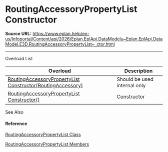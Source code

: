 # RoutingAccessoryPropertyList Constructor

**Source URL:** https://www.eplan.help/en-us/Infoportal/Content/api/2026/Eplan.EplApi.DataModelu~Eplan.EplApi.DataModel.E3D.RoutingAccessoryPropertyList~_ctor.html

---

Overload List

| Overload | Description |
| --- | --- |
| [RoutingAccessoryPropertyList Constructor(RoutingAccessory)](Eplan.EplApi.DataModelu~Eplan.EplApi.DataModel.E3D.RoutingAccessoryPropertyList~_ctor(RoutingAccessory).html) | Should be used internal only |
| [RoutingAccessoryPropertyList Constructor()](Eplan.EplApi.DataModelu~Eplan.EplApi.DataModel.E3D.RoutingAccessoryPropertyList~_ctor().html) | Constructor |



See Also

#### Reference

[RoutingAccessoryPropertyList Class](Eplan.EplApi.DataModelu~Eplan.EplApi.DataModel.E3D.RoutingAccessoryPropertyList.html)
  
[RoutingAccessoryPropertyList Members](Eplan.EplApi.DataModelu~Eplan.EplApi.DataModel.E3D.RoutingAccessoryPropertyList_members.html)